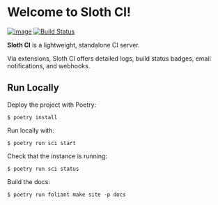 # Welcome to Sloth CI!

[![image](https://img.shields.io/pypi/v/sloth-ci.svg)](https://pypi.org/project/sloth-ci)
[![Build Status](https://travis-ci.com/Sloth-CI/sloth-ci.svg?branch=develop)](https://travis-ci.com/Sloth-CI/sloth-ci)


**Sloth CI** is a lightweight, standalone CI server.

Via extensions, Sloth CI offers detailed logs, build status badges, email notifications, and webhooks. 


## Run Locally

Deploy the project with Poetry:

    $ poetry install

Run locally with:

    $ poetry run sci start

Check that the instance is running:

    $ poetry run sci status

Build the docs:

    $ poetry run foliant make site -p docs

